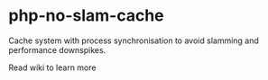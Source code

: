 # php-no-slam-cache
Cache system with process synchronisation to avoid slamming and performance downspikes.

Read wiki to learn more
